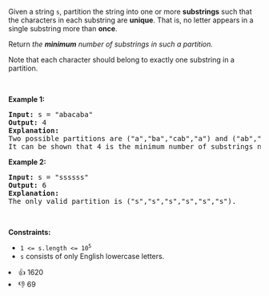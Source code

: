 <p>Given a string <code>s</code>, partition the string into one or more <strong>substrings</strong> such that the characters in each substring are <strong>unique</strong>. That is, no letter appears in a single substring more than <strong>once</strong>.</p>

<p>Return <em>the <strong>minimum</strong> number of substrings in such a partition.</em></p>

<p>Note that each character should belong to exactly one substring in a partition.</p>

<p>&nbsp;</p> 
<p><strong class="example">Example 1:</strong></p>

<pre>
<strong>Input:</strong> s = "abacaba"
<strong>Output:</strong> 4
<strong>Explanation:</strong>
Two possible partitions are ("a","ba","cab","a") and ("ab","a","ca","ba").
It can be shown that 4 is the minimum number of substrings needed.
</pre>

<p><strong class="example">Example 2:</strong></p>

<pre>
<strong>Input:</strong> s = "ssssss"
<strong>Output:</strong> 6
<strong>Explanation:
</strong>The only valid partition is ("s","s","s","s","s","s").
</pre>

<p>&nbsp;</p> 
<p><strong>Constraints:</strong></p>

<ul> 
 <li><code>1 &lt;= s.length &lt;= 10<sup>5</sup></code></li> 
 <li><code>s</code> consists of only English lowercase letters.</li> 
</ul>

<div><li>👍 1620</li><li>👎 69</li></div>